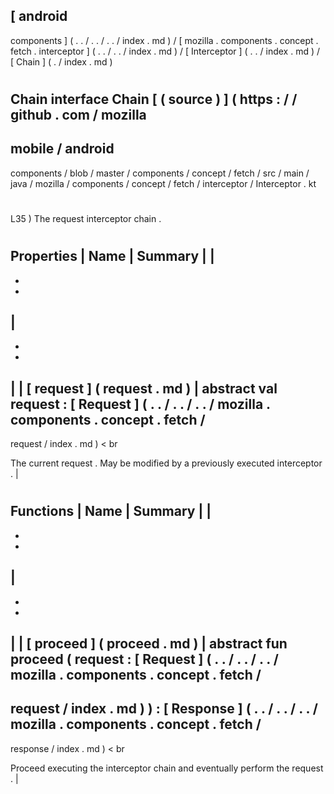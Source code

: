 [
android
-
components
]
(
.
.
/
.
.
/
.
.
/
index
.
md
)
/
[
mozilla
.
components
.
concept
.
fetch
.
interceptor
]
(
.
.
/
.
.
/
index
.
md
)
/
[
Interceptor
]
(
.
.
/
index
.
md
)
/
[
Chain
]
(
.
/
index
.
md
)
#
Chain
interface
Chain
[
(
source
)
]
(
https
:
/
/
github
.
com
/
mozilla
-
mobile
/
android
-
components
/
blob
/
master
/
components
/
concept
/
fetch
/
src
/
main
/
java
/
mozilla
/
components
/
concept
/
fetch
/
interceptor
/
Interceptor
.
kt
#
L35
)
The
request
interceptor
chain
.
#
#
#
Properties
|
Name
|
Summary
|
|
-
-
-
|
-
-
-
|
|
[
request
]
(
request
.
md
)
|
abstract
val
request
:
[
Request
]
(
.
.
/
.
.
/
.
.
/
mozilla
.
components
.
concept
.
fetch
/
-
request
/
index
.
md
)
<
br
>
The
current
request
.
May
be
modified
by
a
previously
executed
interceptor
.
|
#
#
#
Functions
|
Name
|
Summary
|
|
-
-
-
|
-
-
-
|
|
[
proceed
]
(
proceed
.
md
)
|
abstract
fun
proceed
(
request
:
[
Request
]
(
.
.
/
.
.
/
.
.
/
mozilla
.
components
.
concept
.
fetch
/
-
request
/
index
.
md
)
)
:
[
Response
]
(
.
.
/
.
.
/
.
.
/
mozilla
.
components
.
concept
.
fetch
/
-
response
/
index
.
md
)
<
br
>
Proceed
executing
the
interceptor
chain
and
eventually
perform
the
request
.
|
